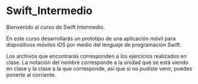 # Swift_Intermedio
Bienvenido al curso de Swift Intermedio.

En este curso desarrollarás un prototipo de una aplicación móvil para dispositivos móviles iOS por medio del lenguaje de programación Swift.

Los archivos que encontrarás corresponden a los ejercicios realizados en clase. La notación del nombre corresponde a la unidad que se está viendo en clase y la clase a la que corresponde, así que si no pudiste venir, puedes ponerte al corriente.
